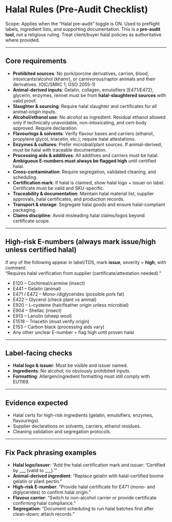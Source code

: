 # Halal Rules (Pre-Audit Checklist)  
Scope: Applies when the “Halal pre-audit” toggle is ON. Used to preflight labels, ingredient lists, and supporting documentation. This is a **pre-audit tool**, not a religious ruling. Treat client/buyer halal policies as authoritative where provided.  

---

## Core requirements
- **Prohibited sources**: No pork/porcine derivatives, carrion, blood, intoxicants/alcohol (khamr), or carnivorous/raptor animals and their derivatives. (OIC/SMIIC 1; GSO 2055-1)  
- **Animal-derived inputs**: Gelatin, collagen, emulsifiers (E471/E472), glycerin, enzymes, rennet must be from **halal-slaughtered sources** with valid proof.  
- **Slaughter & sourcing**: Require halal slaughter and certificates for all animal-origin inputs.  
- **Alcohol/ethanol use**: No alcohol as ingredient. Residual ethanol allowed only if technically unavoidable, non-intoxicating, and cert-body approved. Require declaration.  
- **Flavourings & solvents**: Verify flavour bases and carriers (ethanol, propylene glycol, triacetin, etc.); require halal attestations.  
- **Enzymes & cultures**: Prefer microbial/plant sources. If animal-derived, must be halal with traceable documentation.  
- **Processing aids & additives**: All additives and carriers must be halal. **Ambiguous E-numbers must always be flagged high** until certified halal.  
- **Cross-contamination**: Require segregation, validated cleaning, and scheduling.  
- **Certification mark**: If halal is claimed, show halal logo + issuer on label. Certificate must be valid and SKU-specific.  
- **Traceability & documentation**: Maintain halal material list, supplier approvals, halal certificates, and production records.  
- **Transport & storage**: Segregate halal goods and ensure halal-compliant packaging.  
- **Claims discipline**: Avoid misleading halal claims/logos beyond certificate scope.  

---

## High-risk E-numbers (always mark issue/high unless certified halal)
If any of the following appear in label/TDS, mark **issue**, severity = **high**, with comment:  
“Requires halal verification from supplier (certificate/attestation needed).”  

- E120 – Cochineal/carmine (insect)  
- E441 – Gelatin (animal)  
- E471 / E472 – Mono-/diglycerides (possible pork fat)  
- E422 – Glycerol (check plant vs animal)  
- E920 – L-cysteine (hair/feather origin unless microbial)  
- E904 – Shellac (insect)  
- E913 – Lanolin (sheep wool)  
- E1518 – Triacetin (must verify origin)  
- E153 – Carbon black (processing aids vary)  
- Any other unclear E-number = flag high until proven halal  

---

## Label-facing checks
- **Halal logo & issuer**: Must be visible and issuer named.  
- **Ingredients**: No alcohol; no obviously prohibited inputs.  
- **Formatting**: Allergen/ingredient formatting must still comply with EU1169.  

---

## Evidence expected
- Halal certs for high-risk ingredients (gelatin, emulsifiers, enzymes, flavourings).  
- Supplier declarations on solvents, carriers, ethanol residues.  
- Cleaning validation and segregation protocols.  

---

## Fix Pack phrasing examples
- **Halal logo/issuer**: “Add the halal certification mark and issuer: ‘Certified by ___ (valid to ___).’”  
- **Animal-derived ingredient**: “Replace gelatin with halal-certified bovine gelatin or plant pectin.”  
- **High-risk E-number**: “Provide halal certificate for E471 (mono- and diglycerides) to confirm halal origin.”  
- **Flavour carrier**: “Switch to non-alcohol carrier or provide certificate confirming halal compliance.”  
- **Segregation**: “Document scheduling to run halal batches first after clean-down; attach records.”  
